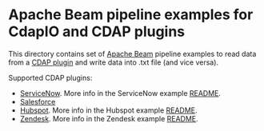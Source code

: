 <!--
    Licensed to the Apache Software Foundation (ASF) under one
    or more contributor license agreements.  See the NOTICE file
    distributed with this work for additional information
    regarding copyright ownership.  The ASF licenses this file
    to you under the Apache License, Version 2.0 (the
    "License"); you may not use this file except in compliance
    with the License.  You may obtain a copy of the License at
      http://www.apache.org/licenses/LICENSE-2.0
    Unless required by applicable law or agreed to in writing,
    software distributed under the License is distributed on an
    "AS IS" BASIS, WITHOUT WARRANTIES OR CONDITIONS OF ANY
    KIND, either express or implied.  See the License for the
    specific language governing permissions and limitations
    under the License.
-->

# Apache Beam pipeline examples for CdapIO and CDAP plugins

This directory contains set of [Apache Beam](https://beam.apache.org/) pipeline examples to read data
from a [CDAP plugin](https://github.com/data-integrations) and write data into .txt file (and vice versa).

Supported CDAP plugins:
- [ServiceNow](https://github.com/data-integrations/servicenow-plugins). More info in the ServiceNow example [README](servicenow/src/main/java/org/apache/beam/examples/complete/cdap/servicenow/README.md).
- [Salesforce](https://github.com/data-integrations/salesforce)
- [Hubspot](https://github.com/data-integrations/hubspot). More info in the Hubspot example [README](hubspot/src/main/java/org/apache/beam/examples/complete/cdap/hubspot/README.md).
- [Zendesk](https://github.com/data-integrations/zendesk). More info in the Zendesk example [README](zendesk/src/main/java/org/apache/beam/examples/complete/cdap/zendesk/README.md).
